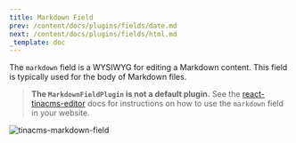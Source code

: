```yaml
---
title: Markdown Field
prev: /content/docs/plugins/fields/date.md
next: /content/docs/plugins/fields/html.md
_template: doc
---
```


The `markdown` field is a WYSIWYG for editing a Markdown content. This field is typically used for the body of Markdown files.

> **The `MarkdownFieldPlugin` is not a default plugin.** See the [react-tinacms-editor](/packages/react-tinacms-editor) docs for instructions on how to use the `markdown` field in your website.

![tinacms-markdown-field](/img/fields/markdown.png)
